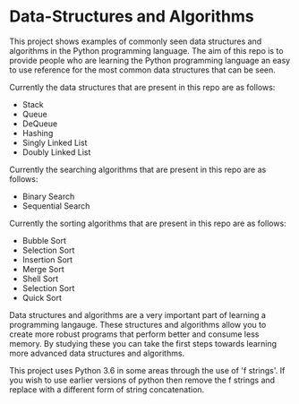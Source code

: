 # Data-Structures and Algorithms
This project shows examples of commonly seen data structures and algorithms in the Python programming language. The aim of this repo is to provide people who are learning the Python programming language an easy to use reference for the most common data structures that can be seen.

Currently the data structures that are present in this repo are as follows:
- Stack
- Queue
- DeQueue
- Hashing
- Singly Linked List
- Doubly Linked List

Currently the searching algorithms that are present in this repo are as follows:
- Binary Search
- Sequential Search

Currently the sorting algorithms that are present in this repo are as follows:
- Bubble Sort
- Selection Sort
- Insertion Sort
- Merge Sort
- Shell Sort
- Selection Sort
- Quick Sort

Data structures and algorithms are a very important part of learning a programming langauge. These structures and algorithms allow you to create more robust programs that perform better and consume less memory. By studying these you can take the first steps towards learning more advanced data structures and algorithms.

This project uses Python 3.6 in some areas through the use of 'f strings'. If you wish to use earlier versions of python then remove the f strings and replace with a different form of string concatenation.
